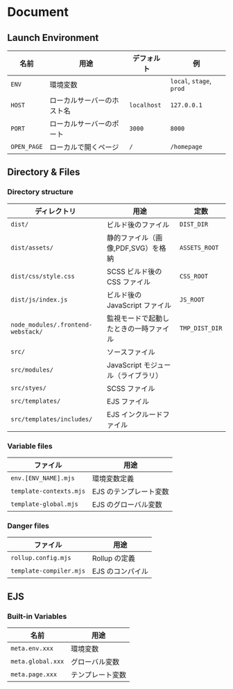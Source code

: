 # Document

## Launch Environment

| 名前          | 用途            | デフォルト       | 例                        |
|-------------|---------------|-------------|--------------------------|
| `ENV`       | 環境変数          |             | `local`, `stage`, `prod` |
| `HOST`      | ローカルサーバーのホスト名 | `localhost` | `127.0.0.1`              |
| `PORT`      | ローカルサーバーのポート  | `3000`      | `8000`                   |
| `OPEN_PAGE` | ローカルで開くページ    | `/`         | `/homepage`              |

## Directory & Files

### Directory structure

| ディレクトリ                             | 用途                      | 定数             |
|------------------------------------|-------------------------|----------------|
| `dist/`                            | ビルド後のファイル               | `DIST_DIR`     |
| `dist/assets/`                     | 静的ファイル（画像,PDF,SVG）を格納   | `ASSETS_ROOT`  |
| `dist/css/style.css`               | SCSS ビルド後の CSS ファイル     | `CSS_ROOT`     |
| `dist/js/index.js`                 | ビルド後の JavaScript ファイル   | `JS_ROOT`      |
| `node_modules/.frontend-webstack/` | 監視モードで起動したときの一時ファイル     | `TMP_DIST_DIR` |
| `src/`                             | ソースファイル                 |                |
| `src/modules/`                     | JavaScript モジュール（ライブラリ） |                |
| `src/styes/`                       | SCSS ファイル               |                |
| `src/templates/`                   | EJS ファイル                |                |
| `src/templates/includes/`          | EJS インクルードファイル          |                |

### Variable files

| ファイル                    | 用途            |
|-------------------------|---------------|
| `env.[ENV_NAME].mjs`    | 環境変数定義        |
| `template-contexts.mjs` | EJS のテンプレート変数 |
| `template-global.mjs`   | EJS のグローバル変数  |

### Danger files

| ファイル                    | 用途         |
|-------------------------|------------|
| `rollup.config.mjs`     | Rollup の定義 |
| `template-compiler.mjs` | EJS のコンパイル |

## EJS

### Built-in Variables

| 名前                         | 用途       |
|----------------------------|----------|
| `meta.env.xxx`             | 環境変数     |
| `meta.global.xxx`          | グローバル変数  |
| `meta.page.xxx`            | テンプレート変数 |
